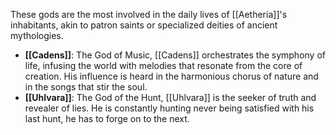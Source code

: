 These gods are the most involved in the daily lives of [[Aetheria]]'s inhabitants, akin to patron saints or specialized deities of ancient mythologies.

- **[[Cadens]]**: The God of Music, [[Cadens]] orchestrates the symphony of life, infusing the world with melodies that resonate from the core of creation. His influence is heard in the harmonious chorus of nature and in the songs that stir the soul.
- **[[Uhlvara]]**: The God of the Hunt, [[Uhlvara]] is the seeker of truth and revealer of lies. He is constantly hunting never being satisfied with his last hunt, he has to forge on to the next.